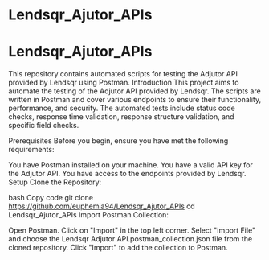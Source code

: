 # Lendsqr_Ajutor_APIs
# Lendsqr_Ajutor_APIs
This repository contains automated scripts for testing the Adjutor API provided by Lendsqr using Postman.
Introduction
This project aims to automate the testing of the Adjutor API provided by Lendsqr. The scripts are written in Postman and cover various endpoints to ensure their functionality, performance, and security. The automated tests include status code checks, response time validation, response structure validation, and specific field checks.

Prerequisites
Before you begin, ensure you have met the following requirements:

You have Postman installed on your machine.
You have a valid API key for the Adjutor API.
You have access to the endpoints provided by Lendsqr.
Setup
Clone the Repository:

bash
Copy code
git clone https://github.com/euphemia94/Lendsqr_Ajutor_APIs
cd Lendsqr_Ajutor_APIs
Import Postman Collection:

Open Postman.
Click on "Import" in the top left corner.
Select "Import File" and choose the Lendsqr Adjutor API.postman_collection.json file from the cloned repository.
Click "Import" to add the collection to Postman.
